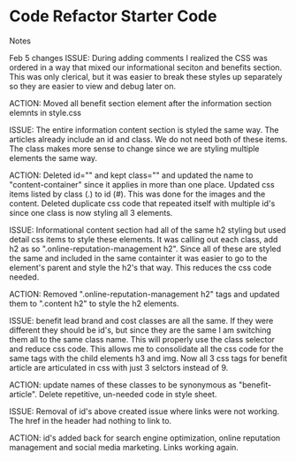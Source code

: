 # Code Refactor Starter Code
Notes


Feb 5 changes
ISSUE: During adding comments I realized the CSS was ordered in a way that mixed our informational seciton
and benefits section. This was only clerical, but it was easier to break these styles up separately
so they are easier to view and debug later on.

ACTION: Moved all benefit section element after the information section elemnts in style.css

ISSUE: The entire information content section is styled the same way. The articles already include an id and class.
We do not need both of these items. The class makes more sense to change since we are styling multiple elements the same way.

ACTION: Deleted id="" and kept class="" and updated the name to "content-container" since it applies in more than one place.
Updated css items listed by class (.) to id (#). This was done for the images and the content. Deleted duplicate css
code that repeated itself with multiple id's since one class is now styling all 3 elements.

ISSUE: Informational content section had all of the same h2 styling but used detail css items to style these elements.
It was calling out each class, add h2 as so ".online-reputation-management h2". Since all of these are styled the same
and included in the same containter it was easier to go to the element's parent and style the h2's that way. This reduces
the css code needed.

ACTION: Removed ".online-reputation-management h2" tags and updated them to ".content h2" to style the h2 elements.

ISSUE: benefit lead brand and cost classes are all the same. If they were different they should be id's, but since they are
the same I am switching them all to the same class name. This will properly use the class selector and reduce css code. This allows
me to consolidate all the css code for the same tags with the child elements h3 and img. Now all 3 css tags for benefit article
are articulated in css with just 3 selctors instead of 9.

ACTION: update names of these classes to be synonymous as "benefit-article". Delete repetitive, un-needed code in style sheet.

ISSUE: Removal of id's above created issue where links were not working. The href in the header had nothing to link to.

ACTION: id's added back for search engine optimization, online reputation management and social media marketing. Links working again.